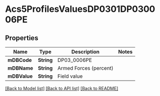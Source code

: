 # Acs5ProfilesValuesDP0301DP030006PE

## Properties
Name | Type | Description | Notes
------------ | ------------- | ------------- | -------------
**mDBCode** | **String** | DP03_0006PE | 
**mDBName** | **String** | Armed Forces (percent) | 
**mDBValue** | **String** | Field value | 

[[Back to Model list]](../README.md#documentation-for-models) [[Back to API list]](../README.md#documentation-for-api-endpoints) [[Back to README]](../README.md)


